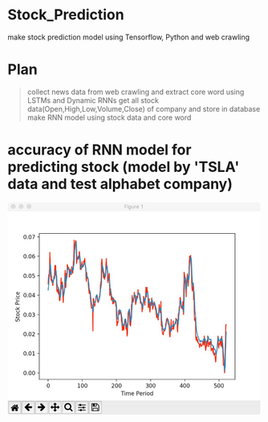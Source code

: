 # Stock_Prediction
make stock prediction model using Tensorflow, Python and web crawling

# Plan 
> collect news data from web crawling and extract core word using LSTMs and Dynamic RNNs
> get all stock data(Open,High,Low,Volume,Close) of company and store in database
> make RNN model using stock data and core word 

# accuracy of RNN model for predicting stock (model by 'TSLA' data and test alphabet company)
![TSLA stock](https://github.com/Mnn-P/stock-prediction/blob/master/stock_prediction.jpeg)
